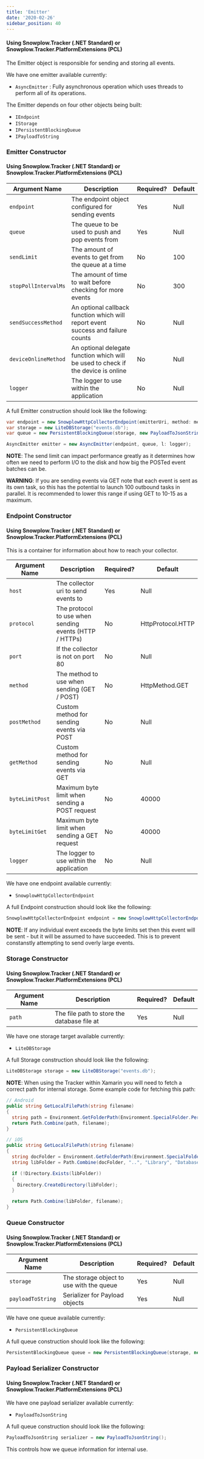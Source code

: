 ```yaml
---
title: 'Emitter'
date: '2020-02-26'
sidebar_position: 40
---
```


#### [](https://github.com/snowplow/snowplow/wiki/.NET-Tracker#using-snowplowtracker-net-standard-or-snowplowtrackerplatformextensions-pcl-5)Using Snowplow.Tracker (.NET Standard) or Snowplow.Tracker.PlatformExtensions (PCL)

The Emitter object is responsible for sending and storing all events.

We have one emitter available currently:

- `AsyncEmitter` : Fully asynchronous operation which uses threads to perform all of its operations.

The Emitter depends on four other objects being built:

- `IEndpoint`
- `IStorage`
- `IPersistentBlockingQueue`
- `IPayloadToString`

### Emitter Constructor

#### [](https://github.com/snowplow/snowplow/wiki/.NET-Tracker#using-snowplowtracker-net-standard-or-snowplowtrackerplatformextensions-pcl-6)Using Snowplow.Tracker (.NET Standard) or Snowplow.Tracker.PlatformExtensions (PCL)

| **Argument Name**    | **Description**                                                                   | **Required?** | **Default** |
| -------------------- | --------------------------------------------------------------------------------- | ------------- | ----------- |
| `endpoint`           | The endpoint object configured for sending events                                 | Yes           | Null        |
| `queue`              | The queue to be used to push and pop events from                                  | Yes           | Null        |
| `sendLimit`          | The amount of events to get from the queue at a time                              | No            | 100         |
| `stopPollIntervalMs` | The amount of time to wait before checking for more events                        | No            | 300         |
| `sendSuccessMethod`  | An optional callback function which will report event success and failure counts  | No            | Null        |
| `deviceOnlineMethod` | An optional delegate function which will be used to check if the device is online | No            | Null        |
| `logger`             | The logger to use within the application                                          | No            | Null        |

A full Emitter construction should look like the following:

```csharp
var endpoint = new SnowplowHttpCollectorEndpoint(emitterUri, method: method, port: port, protocol: protocol, l: logger);
var storage = new LiteDBStorage("events.db");
var queue = new PersistentBlockingQueue(storage, new PayloadToJsonString());

AsyncEmitter emitter = new AsyncEmitter(endpoint, queue, l: logger);
```

**NOTE**: The send limit can impact performance greatly as it determines how often we need to perform I/O to the disk and how big the POSTed event batches can be.

**WARNING**: If you are sending events via GET note that each event is sent as its own task, so this has the potential to launch 100 outbound tasks in parallel. It is recommended to lower this range if using GET to 10-15 as a maximum.

### Endpoint Constructor

#### [](https://github.com/snowplow/snowplow/wiki/.NET-Tracker#using-snowplowtracker-net-standard-or-snowplowtrackerplatformextensions-pcl-7)Using Snowplow.Tracker (.NET Standard) or Snowplow.Tracker.PlatformExtensions (PCL)

This is a container for information about how to reach your collector.

| **Argument Name** | **Description**                                        | **Required?** | **Default**       |
| ----------------- | ------------------------------------------------------ | ------------- | ----------------- |
| `host`            | The collector uri to send events to                    | Yes           | Null              |
| `protocol`        | The protocol to use when sending events (HTTP / HTTPs) | No            | HttpProtocol.HTTP |
| `port`            | If the collector is not on port 80                     | No            | Null              |
| `method`          | The method to use when sending (GET / POST)            | No            | HttpMethod.GET    |
| `postMethod`      | Custom method for sending events via POST              | No            | Null              |
| `getMethod`       | Custom method for sending events via GET               | No            | Null              |
| `byteLimitPost`   | Maximum byte limit when sending a POST request         | No            | 40000             |
| `byteLimitGet`    | Maximum byte limit when sending a GET request          | No            | 40000             |
| `logger`          | The logger to use within the application               | No            | Null              |

We have one endpoint available currently:

- `SnowplowHttpCollectorEndpoint`

A full Endpoint construction should look like the following:

```csharp
SnowplowHttpCollectorEndpoint endpoint = new SnowplowHttpCollectorEndpoint("com.acme-collector", protocol: HttpProtocol.HTTPS, method: HttpMethod.GET, l: logger);
```

**NOTE**: If any individual event exceeds the byte limits set then this event will be sent - but it will be assumed to have succeeded. This is to prevent constanstly attempting to send overly large events.

### Storage Constructor

#### [](https://github.com/snowplow/snowplow/wiki/.NET-Tracker#using-snowplowtracker-net-standard-or-snowplowtrackerplatformextensions-pcl-8)Using Snowplow.Tracker (.NET Standard) or Snowplow.Tracker.PlatformExtensions (PCL)

| **Argument Name** | **Description**                             | **Required?** | **Default** |
| ----------------- | ------------------------------------------- | ------------- | ----------- |
| `path`            | The file path to store the database file at | Yes           | Null        |

We have one storage target available currently:

- `LiteDBStorage`

A full Storage construction should look like the following:

```csharp
LiteDBStorage storage = new LiteDBStorage("events.db");
```

**NOTE**: When using the Tracker within Xamarin you will need to fetch a correct path for internal storage. Some example code for fetching this path:

```csharp
// Android
public string GetLocalFilePath(string filename)
{
  string path = Environment.GetFolderPath(Environment.SpecialFolder.Personal);
  return Path.Combine(path, filename);
}

// iOS
public string GetLocalFilePath(string filename)
{
  string docFolder = Environment.GetFolderPath(Environment.SpecialFolder.Personal);
  string libFolder = Path.Combine(docFolder, "..", "Library", "Databases");

  if (!Directory.Exists(libFolder))
  {
    Directory.CreateDirectory(libFolder);
  }

  return Path.Combine(libFolder, filename);
}
```

### Queue Constructor

#### [](https://github.com/snowplow/snowplow/wiki/.NET-Tracker#using-snowplowtracker-net-standard-or-snowplowtrackerplatformextensions-pcl-9)Using Snowplow.Tracker (.NET Standard) or Snowplow.Tracker.PlatformExtensions (PCL)

| **Argument Name** | **Description**                          | **Required?** | **Default** |
| ----------------- | ---------------------------------------- | ------------- | ----------- |
| `storage`         | The storage object to use with the queue | Yes           | Null        |
| `payloadToString` | Serializer for Payload objects           | Yes           | Null        |

We have one queue available currently:

- `PersistentBlockingQueue`

A full queue construction should look like the following:

```csharp
PersistentBlockingQueue queue = new PersistentBlockingQueue(storage, new PayloadToJsonString());
```

### Payload Serializer Constructor

#### [](https://github.com/snowplow/snowplow/wiki/.NET-Tracker#using-snowplowtracker-net-standard-or-snowplowtrackerplatformextensions-pcl-10)Using Snowplow.Tracker (.NET Standard) or Snowplow.Tracker.PlatformExtensions (PCL)

We have one payload serializer available currently:

- `PayloadToJsonString`

A full queue construction should look like the following:

```csharp
PayloadToJsonString serializer = new PayloadToJsonString();
```

This controls how we queue information for internal use.
